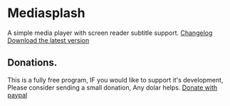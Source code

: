 # Mediasplash
A simple media player with screen reader subtitle support.
[Changelog](changelog.md)
[Download the latest version](https://github.com/mediasplashapp/mediasplash/releases/latest/download/mediasplash.zip)

## Donations.
This is a fully free program, IF you would like to support it's development, Please consider sending a small donation, Any dolar helps.
[Donate with paypal](https://www.paypal.com/donate/?hosted_button_id=4M3SJPRA8AQUW)
